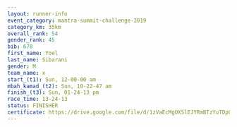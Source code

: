 ```yaml
---
layout: runner-info 
event_category: mantra-summit-challenge-2019 
category_km: 35km 
overall_rank: 54
gender_rank: 45
bib: 678
first_name: Yoel
last_name: Sibarani
gender: M
team_name: x
start_(t1): Sun, 12-00-00 am
mbah_kamad_(t2): Sun, 10-22-47 am
finish_(t3): Sun, 01-24-13 pm
race_time: 13-24-13
status: FINISHER
certificate: https://drive.google.com/file/d/1zVaEcMgOXSlEJYRmBTzYuTDp0TjdH_aX/view?usp=sharing
---
```


